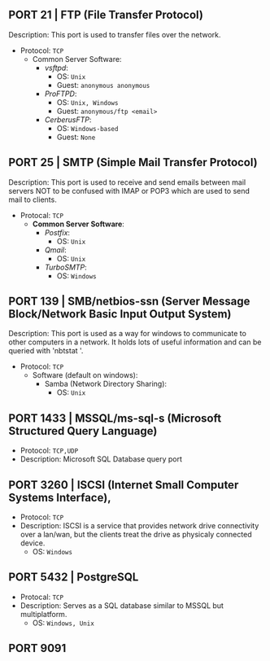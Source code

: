## PORT 21 | FTP (File Transfer Protocol)
Description: This port is used to transfer files over the network.
- Protocol: `TCP`
  - Common Server Software:
    - *vsftpd*:
      - OS: `Unix`
      - Guest: `anonymous anonymous`
    - *ProFTPD*:
      - OS: `Unix, Windows`
      - Guest: `anonymous/ftp <email>`
    - *CerberusFTP*:   
      - OS: `Windows-based`
      - Guest: `None`
	
## PORT 25 | SMTP (Simple Mail Transfer Protocol)
Description: This port is used to receive and send emails between mail servers NOT to be confused with IMAP or POP3 which are used to send mail to clients.
- Protocal: `TCP`
  - **Common Server Software**:
    - *Postfix*: 
      - OS: `Unix`
    - *Qmail*:
      - OS: `Unix`
    - *TurboSMTP*:
      - OS: `Windows`
## PORT 139 | SMB/netbios-ssn (Server Message Block/Network Basic Input Output System)
Description: This port is used as a way for windows to communicate to other computers in a network. It holds lots of useful information and can be queried with 'nbtstat <params>'.
- Protocol: `TCP`
  - Software (default on windows):
    - Samba (Network Directory Sharing):
      - OS: `Unix`
			
## PORT 1433 | MSSQL/ms-sql-s (Microsoft Structured Query Language)
- Protocol: `TCP,UDP`
- Description: Microsoft SQL Database query port
	
## PORT 3260 | ISCSI (Internet Small Computer Systems Interface),
- Protocol: `TCP`
- Description: ISCSI is a service that provides network drive connectivity over a lan/wan, but the clients treat the drive as physicaly connected device.
  - OS: `Windows`
## PORT 5432 | PostgreSQL
- Protocal: `TCP`
- Description: Serves as a SQL database similar to MSSQL but multiplatform.
  - OS: `Windows, Unix`

## PORT 9091
